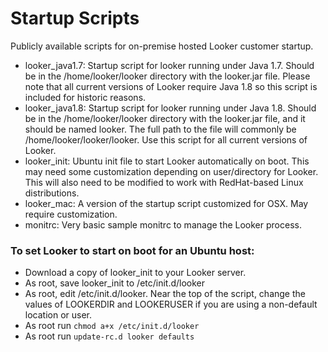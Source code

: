 # Startup Scripts

Publicly available scripts for on-premise hosted Looker customer startup.

* looker_java1.7: Startup script for looker running under Java 1.7.  Should be in the /home/looker/looker directory with the looker.jar file. Please note that all current versions of Looker require Java 1.8 so this script is included for historic reasons.
* looker_java1.8: Startup script for looker running under Java 1.8.  Should be in the /home/looker/looker directory with the looker.jar file, and it should be named looker. The full path to the file will commonly be /home/looker/looker/looker. Use this script for all current versions of Looker.
* looker_init: Ubuntu init file to start Looker automatically on boot.  This may need some customization depending on user/directory for Looker.  This will also need to be modified to work with RedHat-based Linux distributions.
* looker_mac: A version of the startup script customized for OSX. May require customization.
* monitrc: Very basic sample monitrc to manage the Looker process. 


### To set Looker to start on boot for an Ubuntu host:

* Download a copy of looker_init to your Looker server.
* As root, save looker_init to /etc/init.d/looker
* As root, edit /etc/init.d/looker. Near the top of the script, change the values of LOOKERDIR and LOOKERUSER if you are using a non-default location or user. 
* As root run ```chmod a+x /etc/init.d/looker```
* As root run ```update-rc.d looker defaults```

